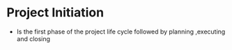 # Project Initiation
- Is the first phase of the project life cycle followed by planning ,executing  and closing